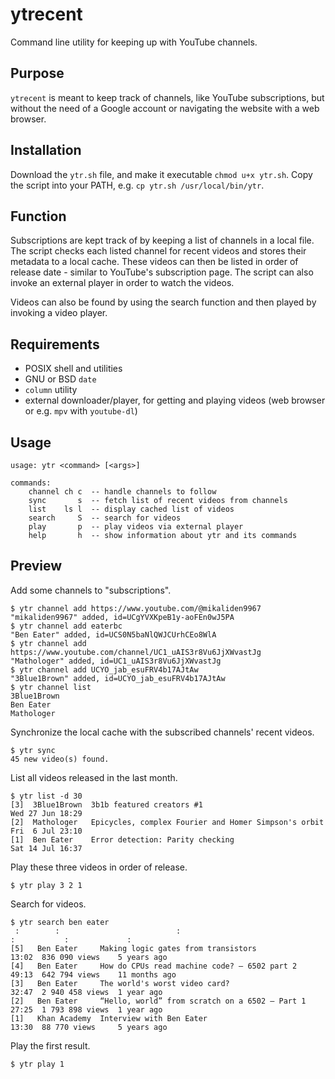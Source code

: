 # ytrecent

Command line utility for keeping up with YouTube channels.

## Purpose

`ytrecent` is meant to keep track of channels, like YouTube subscriptions, but
without the need of a Google account or navigating the website with a web
browser.

## Installation

Download the `ytr.sh` file, and make it executable `chmod u+x ytr.sh`. Copy
the script into your PATH, e.g. `cp ytr.sh /usr/local/bin/ytr`.

## Function

Subscriptions are kept track of by keeping a list of channels in a local file.
The script checks each listed channel for recent videos and stores their
metadata to a local cache. These videos can then be listed in order of release
date - similar to YouTube's subscription page. The script can also invoke an
external player in order to watch the videos.

Videos can also be found by using the search function and then played by
invoking a video player.

## Requirements

- POSIX shell and utilities
- GNU or BSD `date`
- `column` utility
- external downloader/player, for getting and playing videos (web browser or
  e.g. `mpv` with `youtube-dl`)

## Usage

    usage: ytr <command> [<args>]

    commands:
        channel ch c  -- handle channels to follow
        sync       s  -- fetch list of recent videos from channels
        list    ls l  -- display cached list of videos
        search     S  -- search for videos
        play       p  -- play videos via external player
        help       h  -- show information about ytr and its commands

## Preview

Add some channels to "subscriptions".

    $ ytr channel add https://www.youtube.com/@mikaliden9967
    "mikaliden9967" added, id=UCgYVXKpeB1y-aoFEn0wJ5PA
    $ ytr channel add eaterbc
    "Ben Eater" added, id=UCS0N5baNlQWJCUrhCEo8WlA
    $ ytr channel add https://www.youtube.com/channel/UC1_uAIS3r8Vu6JjXWvastJg
    "Mathologer" added, id=UC1_uAIS3r8Vu6JjXWvastJg
    $ ytr channel add UCYO_jab_esuFRV4b17AJtAw
    "3Blue1Brown" added, id=UCYO_jab_esuFRV4b17AJtAw
    $ ytr channel list
    3Blue1Brown
    Ben Eater
    Mathologer

Synchronize the local cache with the subscribed channels' recent videos.

    $ ytr sync
    45 new video(s) found.

List all videos released in the last month.

    $ ytr list -d 30
    [3]  3Blue1Brown  3b1b featured creators #1                             Wed 27 Jun 18:29
    [2]  Mathologer   Epicycles, complex Fourier and Homer Simpson's orbit  Fri  6 Jul 23:10
    [1]  Ben Eater    Error detection: Parity checking                      Sat 14 Jul 16:37

Play these three videos in order of release.

    $ ytr play 3 2 1

Search for videos.

    $ ytr search ben eater
     :        :                          :                                :           :             :
    [5]   Ben Eater     Making logic gates from transistors             13:02  836 090 views    5 years ago
    [4]   Ben Eater     How do CPUs read machine code? — 6502 part 2    49:13  642 794 views    11 months ago
    [3]   Ben Eater     The world's worst video card?                   32:47  2 940 458 views  1 year ago
    [2]   Ben Eater     “Hello, world” from scratch on a 6502 — Part 1  27:25  1 793 898 views  1 year ago
    [1]   Khan Academy  Interview with Ben Eater                        13:30  88 770 views     5 years ago

Play the first result.

    $ ytr play 1
